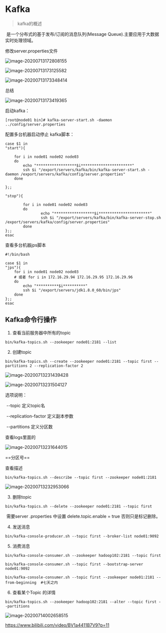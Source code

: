 # Kafka

> kafka的概述

​	是一个分布式的基于发布/订阅的消息队列(Message Queue).主要应用于大数据实时处理领域。

 修改server.properties文件

![image-20200713172808155](C:\Users\晨边\AppData\Roaming\Typora\typora-user-images\image-20200713172808155.png)

![image-20200713173125582](C:\Users\晨边\AppData\Roaming\Typora\typora-user-images\image-20200713173125582.png)

![image-20200713173348414](C:\Users\晨边\AppData\Roaming\Typora\typora-user-images\image-20200713173348414.png)

总结

![image-20200713173419365](C:\Users\晨边\AppData\Roaming\Typora\typora-user-images\image-20200713173419365.png)

启动kafka：

```shell
[root@node01 bin]# kafka-server-start.sh -daemon  ../config/server.properties 
```

配置多台机器启动停止 kafka脚本：

```shell
case $1 in
"start"){
	
	for i in node01 node02 node03
	do
		echo "******************$i***********************"
		ssh $i "/export/servers/kafka/bin/kafka-server-start.sh -daemon /export/servers/kafka/config/server.properties"
	done

};;

"stop"){

        for i in node01 node02 node03 
        do
                echo "******************$i***********************"
                ssh $i "/export/servers/kafka/bin/kafka-server-stop.sh  /export/servers/kafka/config/server.properties"
        done
};;
esac
```

查看多台机器jps脚本

```shell
#!/bin/bash

case $1 in
"jps"){
	for i in node01 node02 node03
	# 或者 for i in 172.16.29.94 172.16.29.95 172.16.29.96
	do
		echo "**********$i**********"
		ssh $i "/export/servers/jdk1.8.0_60/bin/jps"
	done
};;
esac
```

## Kafka命令行操作

1.  查看当前服务器中所有的topic

```shell
bin/kafka-topics.sh --zookeeper node01:2181 --list
```

2. 创建topic

```shell
bin/kafka-topics.sh --create --zookeeper node01:2181 --topic first --partitions 2 --replication-factor 2
```

![image-20200713231439428](C:\Users\晨边\AppData\Roaming\Typora\typora-user-images\image-20200713231439428.png)

![image-20200713231504127](C:\Users\晨边\AppData\Roaming\Typora\typora-user-images\image-20200713231504127.png)

选项说明：

​	--topic 定义topic名

​	--replication-factor   定义副本参数

​	--partitions  定义分区数

查看logs里面的

![image-20200713231644015](C:\Users\晨边\AppData\Roaming\Typora\typora-user-images\image-20200713231644015.png)

==分区号==

查看描述

```shell
bin/kafka-topics.sh --describe --topic first --zookeeper node01:2181
```

![image-20200713232953066](C:\Users\晨边\AppData\Roaming\Typora\typora-user-images\image-20200713232953066.png)

3. 删除topic

```shell
bin/kafka-topics.sh --delete --zookeeper node01:2181 --topic first
```

​	 需要server .properties 中设置 delete.topic.enable = true 否则只是标记删除。

4. 发送消息

```shell
bin/kafka-console-producer.sh --topic first --broker-list node01:9092
```

5. 消费消息

```shell
bin/kafka-console-consumer.sh --zookeeper hadoop102:2181 --topic first

bin/kafka-console-consumer.sh --topic first --bootstrap-server node01:9092

bin/kafka-console-consumer.sh --topic first --zookeeper node01:2181 --from-beginning  #七天之内
```

6. 查看某个Topic 的详情

```shell
bin/kafka-topics.sh --zookeeper hadoop102:2181 --alter --topic first --partitions 
```

![image-20200714002658515](C:\Users\晨边\AppData\Roaming\Typora\typora-user-images\image-20200714002658515.png)

https://www.bilibili.com/video/BV1a4411B7V9?p=11































